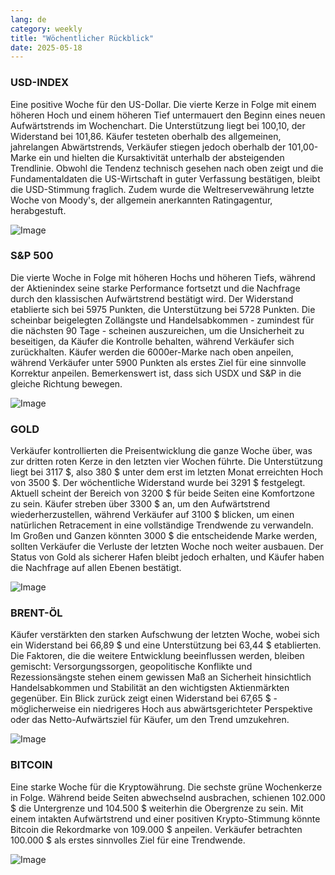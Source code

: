 ```yaml
---
lang: de
category: weekly
title: "Wöchentlicher Rückblick"
date: 2025-05-18
---
```


### USD-INDEX

Eine positive Woche für den US-Dollar. Die vierte Kerze in Folge mit einem höheren Hoch und einem höheren Tief untermauert den Beginn eines neuen Aufwärtstrends im Wochenchart. Die Unterstützung liegt bei 100,10, der Widerstand bei 101,86. Käufer testeten oberhalb des allgemeinen, jahrelangen Abwärtstrends, Verkäufer stiegen jedoch oberhalb der 101,00-Marke ein und hielten die Kursaktivität unterhalb der absteigenden Trendlinie. Obwohl die Tendenz technisch gesehen nach oben zeigt und die Fundamentaldaten die US-Wirtschaft in guter Verfassung bestätigen, bleibt die USD-Stimmung fraglich. Zudem wurde die Weltreservewährung letzte Woche von Moody's, der allgemein anerkannten Ratingagentur, herabgestuft.

![Image](https://markleighedu.github.io/img/May-2025/18-May-2025/usdindex.jpg)

### S&P 500

Die vierte Woche in Folge mit höheren Hochs und höheren Tiefs, während der Aktienindex seine starke Performance fortsetzt und die Nachfrage durch den klassischen Aufwärtstrend bestätigt wird. Der Widerstand etablierte sich bei 5975 Punkten, die Unterstützung bei 5728 Punkten. Die scheinbar beigelegten Zollängste und Handelsabkommen - zumindest für die nächsten 90 Tage - scheinen auszureichen, um die Unsicherheit zu beseitigen, da Käufer die Kontrolle behalten, während Verkäufer sich zurückhalten. Käufer werden die 6000er-Marke nach oben anpeilen, während Verkäufer unter 5900 Punkten als erstes Ziel für eine sinnvolle Korrektur anpeilen. Bemerkenswert ist, dass sich USDX und S&P in die gleiche Richtung bewegen.

![Image](https://markleighedu.github.io/img/May-2025/18-May-2025/sp500.jpg)

### GOLD

Verkäufer kontrollierten die Preisentwicklung die ganze Woche über, was zur dritten roten Kerze in den letzten vier Wochen führte. Die Unterstützung liegt bei 3117 $, also 380 $ unter dem erst im letzten Monat erreichten Hoch von 3500 $. Der wöchentliche Widerstand wurde bei 3291 $ festgelegt. Aktuell scheint der Bereich von 3200 $ für beide Seiten eine Komfortzone zu sein. Käufer streben über 3300 $ an, um den Aufwärtstrend wiederherzustellen, während Verkäufer auf 3100 $ blicken, um einen natürlichen Retracement in eine vollständige Trendwende zu verwandeln. Im Großen und Ganzen könnten 3000 $ die entscheidende Marke werden, sollten Verkäufer die Verluste der letzten Woche noch weiter ausbauen. Der Status von Gold als sicherer Hafen bleibt jedoch erhalten, und Käufer haben die Nachfrage auf allen Ebenen bestätigt.

![Image](https://markleighedu.github.io/img/May-2025/18-May-2025/gold.jpg)

### BRENT-ÖL

Käufer verstärkten den starken Aufschwung der letzten Woche, wobei sich ein Widerstand bei 66,89 $ und eine Unterstützung bei 63,44 $ etablierten. Die Faktoren, die die weitere Entwicklung beeinflussen werden, bleiben gemischt: Versorgungssorgen, geopolitische Konflikte und Rezessionsängste stehen einem gewissen Maß an Sicherheit hinsichtlich Handelsabkommen und Stabilität an den wichtigsten Aktienmärkten gegenüber. Ein Blick zurück zeigt einen Widerstand bei 67,65 $ - möglicherweise ein niedrigeres Hoch aus abwärtsgerichteter Perspektive oder das Netto-Aufwärtsziel für Käufer, um den Trend umzukehren.

![Image](https://markleighedu.github.io/img/May-2025/18-May-2025/brentoil.jpg)

### BITCOIN

Eine starke Woche für die Kryptowährung. Die sechste grüne Wochenkerze in Folge. Während beide Seiten abwechselnd ausbrachen, schienen 102.000 $ die Untergrenze und 104.500 $ weiterhin die Obergrenze zu sein. Mit einem intakten Aufwärtstrend und einer positiven Krypto-Stimmung könnte Bitcoin die Rekordmarke von 109.000 $ anpeilen. Verkäufer betrachten 100.000 $ als erstes sinnvolles Ziel für eine Trendwende.

![Image](https://markleighedu.github.io/img/May-2025/18-May-2025/bitcoin.jpg)

